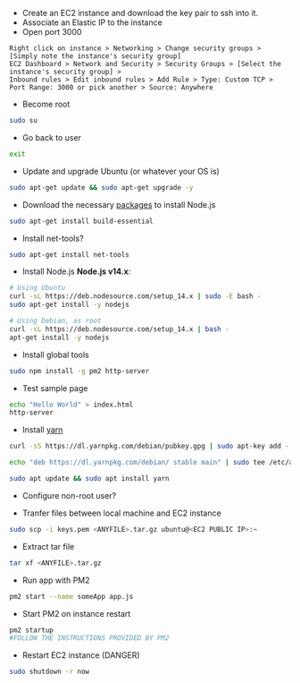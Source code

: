 - Create an EC2 instance and download the key pair to ssh into it.
- Associate an Elastic IP to the instance
- Open port 3000

```
Right click on instance > Networking > Change security groups > [Simply note the instance's security group]
EC2 Dashboard > Network and Security > Security Groups > [Select the instance's security group] > 
Inbound rules > Edit inbound rules > Add Rule > Type: Custom TCP > Port Range: 3000 or pick another > Source: Anywhere 
```

- Become root
```sh
sudo su
```
- Go back to user
```sh
exit
```

- Update and upgrade Ubuntu (or whatever your OS is)

```sh
sudo apt-get update && sudo apt-get upgrade -y
```
- Download the necessary [packages](https://packages.ubuntu.com/) to install Node.js
```sh
sudo apt-get install build-essential
```
- Install net-tools?
```sh
sudo apt-get install net-tools
```
- Install Node.js
**Node.js v14.x**:

```sh
# Using Ubuntu
curl -sL https://deb.nodesource.com/setup_14.x | sudo -E bash -
sudo apt-get install -y nodejs

# Using Debian, as root
curl -sL https://deb.nodesource.com/setup_14.x | bash -
apt-get install -y nodejs
```
- Install global tools

```sh
sudo npm install -g pm2 http-server
```
- Test sample page
```sh
echo "Hello World" > index.html
http-server
```
- Install [yarn](https://classic.yarnpkg.com/en/docs/install/#debian-stable)

```sh
curl -sS https://dl.yarnpkg.com/debian/pubkey.gpg | sudo apt-key add -

echo "deb https://dl.yarnpkg.com/debian/ stable main" | sudo tee /etc/apt/sources.list.d/yarn.list

sudo apt update && sudo apt install yarn
```
- Configure non-root user?

- Tranfer files between local machine and EC2 instance
```sh
sudo scp -i keys.pem <ANYFILE>.tar.gz ubuntu@<EC2 PUBLIC IP>:~
```
- Extract tar file
```sh
tar xf <ANYFILE>.tar.gz
```
- Run app with PM2

```sh
pm2 start --name someApp app.js
```

- Start PM2 on instance restart

```sh
pm2 startup
#FOLLOW THE INSTRUCTIONS PROVIDED BY PM2
```

- Restart EC2 instance (DANGER)
```sh
sudo shutdown -r now
```
